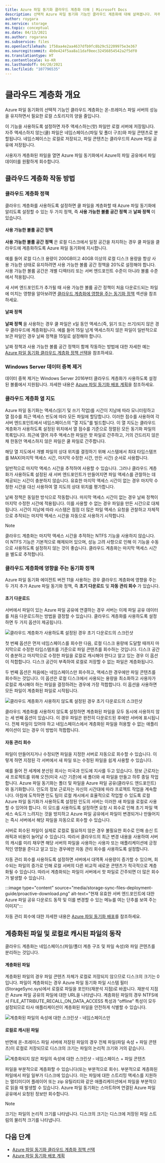 ```yaml
---
title: Azure 파일 동기화 클라우드 계층화 이해 | Microsoft Docs
description: 선택적 Azure 파일 동기화 기능인 클라우드 계층화에 대해 살펴봅니다. 자주 액세스하는 파일은 서버에서 로컬로 캐시되고, 다른 파일은 Azure Files에 계층화됩니다.
author: roygara
ms.service: storage
ms.topic: conceptual
ms.date: 04/13/2021
ms.author: rogarana
ms.subservice: files
ms.openlocfilehash: 1f58aa4e2aa4637dfb9fc8b29c52209975e3e367
ms.sourcegitcommit: 4b0e424f5aa8a11daf0eec32456854542a2f5df0
ms.translationtype: HT
ms.contentlocale: ko-KR
ms.lasthandoff: 04/20/2021
ms.locfileid: "107796535"
---
```

# <a name="cloud-tiering-overview"></a>클라우드 계층화 개요
Azure 파일 동기화의 선택적 기능인 클라우드 계층화는 온-프레미스 파일 서버의 성능을 유지하면서 필요한 로컬 스토리지의 양을 줄입니다.

이 기능을 사용하도록 설정하면 자주 액세스하는(핫) 파일만 로컬 서버에 저장됩니다. 자주 액세스하지 않는(쿨) 파일은 네임스페이스(파일 및 폴더 구조)와 파일 콘텐츠로 분할됩니다. 네임스페이스는 로컬로 저장되고, 파일 콘텐츠는 클라우드의 Azure 파일 공유에 저장됩니다. 

사용자가 계층화된 파일을 열면 Azure 파일 동기화에서 Azure의 파일 공유에서 파일 데이터를 원활하게 회수합니다.

## <a name="how-cloud-tiering-works"></a>클라우드 계층화 작동 방법

### <a name="cloud-tiering-policies"></a>클라우드 계층화 정책
클라우드 계층화를 사용하도록 설정하면 쿨 파일을 계층화할 때 Azure 파일 동기화에 알리도록 설정할 수 있는 두 가지 정책, 즉 **사용 가능한 볼륨 공간 정책** 과 **날짜 정책** 이 있습니다. 

#### <a name="volume-free-space-policy"></a>사용 가능한 볼륨 공간 정책
**사용 가능한 볼륨 공간 정책** 은 로컬 디스크에서 일정 공간을 차지하는 경우 쿨 파일을 클라우드에 계층화하도록 Azure 파일 동기화에 지시합니다. 

예를 들어 로컬 디스크 용량이 200GB이고 40GB 이상의 로컬 디스크 용량을 항상 사용 가능한 상태로 유지하려면 사용 가능한 볼륨 공간 정책을 20%로 설정해야 합니다. 사용 가능한 볼륨 공간은 개별 디렉터리 또는 서버 엔드포인트 수준이 아니라 볼륨 수준에서 적용됩니다. 

새 서버 엔드포인트가 추가될 때 사용 가능한 볼륨 공간 정책이 처음 다운로드되는 파일에 미치는 영향을 알아보려면 [클라우드 계층화에 영향을 주는 동기화 정책](#sync-policies-that-affect-cloud-tiering) 섹션을 참조하세요.

#### <a name="date-policy"></a>날짜 정책
**날짜 정책** 을 사용하는 경우 쿨 파일은 x일 동안 액세스(즉, 읽기 또는 쓰기)되지 않은 경우 클라우드에 계층화됩니다. 예를 들어 15일 넘게 액세스하지 않은 파일이 일반적으로 보관 파일인 경우 날짜 정책을 15일로 설정해야 합니다. 

날짜 정책과 사용 가능한 볼륨 공간 정책이 함께 작동하는 방법에 대한 자세한 예는 [Azure 파일 동기화 클라우드 계층화 정책 선택](file-sync-choose-cloud-tiering-policies.md)을 참조하세요.

### <a name="windows-server-data-deduplication"></a>Windows Server 데이터 중복 제거
데이터 중복 제거는 Windows Server 2016부터 클라우드 계층화가 사용하도록 설정된 볼륨에서 지원됩니다. 자세한 내용은 [Azure 파일 동기화 배포 계획](file-sync-planning.md#data-deduplication)을 참조하세요.

### <a name="cloud-tiering-heatmap"></a>클라우드 계층화 열 지도
Azure 파일 동기화는 액세스(읽기 및 쓰기 작업)를 시간이 지남에 따라 모니터링하고 열 점수를 최근 액세스 빈도에 따라 모든 파일에 할당합니다. 이러한 점수를 사용하여 각 서버 엔드포인트에서 네임스페이스의 "열 지도"를 빌드합니다. 이 열 지도는 클라우드 계층화가 사용하도록 설정된 위치에서 열 점수를 기준으로 정렬된 모든 동기화 파일의 목록입니다. 최근에 열어 자주 액세스한 파일은 핫 파일로 간주하고, 거의 건드리지 않은 채 한동안 액세스하지 않은 파일은 쿨 파일로 간주합니다. 

해당 열 지도에서 개별 파일의 상대 위치를 결정하기 위해 시스템에서 최대 타임스탬프를 MAX(마지막 액세스 시간, 마지막 수정한 시간, 만든 시간) 순서로 사용합니다. 

일반적으로 마지막 액세스 시간을 추적하여 사용할 수 있습니다. 그러나 클라우드 계층화가 사용하도록 설정된 새 서버 엔드포인트가 만들어지면 파일 액세스를 관찰하는 데 제공되는 시간이 충분하지 않습니다. 유효한 마지막 액세스 시간이 없는 경우 마지막 수정한 시간을 대신 사용하여 열 지도의 상대 위치를 평가합니다.  

날짜 정책은 동일한 방식으로 작동합니다. 마지막 액세스 시간이 없는 경우 날짜 정책이 마지막 수정한 시간에 적용됩니다. 이를 사용할 수 없는 경우 파일을 만든 시간으로 대체됩니다. 시간이 지남에 따라 시스템은 점점 더 많은 파일 액세스 요청을 관찰하고 자체적으로 추적되는 마지막 액세스 시간을 자동으로 사용하기 시작합니다.

> [!Note]
> 클라우드 계층화는 마지막 액세스 시간을 추적하는 NTFS 기능을 사용하지 않습니다. 이 NTFS 기능은 기본적으로 해제되어 있으며, 성능 고려 사항으로 인해 이 기능을 수동으로 사용하도록 설정하지 않는 것이 좋습니다. 클라우드 계층화는 마지막 액세스 시간을 별도로 추적합니다.

### <a name="sync-policies-that-affect-cloud-tiering"></a>클라우드 계층화에 영향을 주는 동기화 정책

Azure 파일 동기화 에이전트 버전 11을 사용하는 경우 클라우드 계층화에 영향을 주는 두 가지 추가 Azure 파일 동기화 정책, 즉 **초기 다운로드** 및 **자동 관리 회수** 가 있습니다.

#### <a name="initial-download"></a>초기 다운로드

서버에서 파일이 있는 Azure 파일 공유에 연결하는 경우 서버는 이제 파일 공유 데이터를 처음 다운로드하는 방법을 결정할 수 있습니다. 클라우드 계층화를 사용하도록 설정하면 두 가지 옵션이 제공됩니다. 

![클라우드 계층화가 사용하도록 설정된 경우 초기 다운로드의 스크린샷](media/storage-sync-cloud-tiering-overview/cloud-tiering-overview-3.png)  

첫 번째 옵션은 먼저 네임스페이스를 회수한 다음, 로컬 디스크 용량에 도달할 때까지 마지막으로 수정한 타임스탬프를 기준으로 파일 콘텐츠를 회수하는 것입니다. 디스크 공간이 충분하고 마지막으로 수정한 파일을 로컬로 캐시해야 한다고 알고 있는 경우 이 옵션이 적합합니다. 디스크 공간이 부족하여 로컬로 저장할 수 없는 파일은 계층화됩니다.        

두 번째 옵션은 처음에는 네임스페이스만 회수하고, 액세스한 경우에만 파일 콘텐츠를 회수하는 것입니다. 이 옵션은 로컬 디스크에서 사용되는 용량을 최소화하고 사용자가 로컬로 캐시해야 하는 파일을 결정하려는 경우에 가장 적합합니다. 이 옵션을 사용하면 모든 파일이 계층화된 파일로 시작됩니다.

![클라우드 계층화가 사용하지 않도록 설정된 경우 초기 다운로드의 스크린샷](media/storage-sync-cloud-tiering-overview/cloud-tiering-overview-4.png)

클라우드 계층화를 사용하지 않도록 설정하면 계층화된 파일을 모두 동시에 사용하지 않는 세 번째 옵션이 있습니다. 이 경우 파일은 완전히 다운로드된 후에만 서버에 표시됩니다. 전체 파일이 있어야 하고 네임스페이스에서 계층화된 파일을 허용할 수 없는 애플리케이션이 있는 경우 이 방법이 적합합니다.      

#### <a name="proactive-recalling"></a>자동 관리 회수

파일이 만들어지거나 수정되면 파일을 지정한 서버로 자동으로 회수할 수 있습니다. 이렇게 하면 지정된 각 서버에서 새 파일 또는 수정된 파일을 쉽게 사용할 수 있습니다. 

예를 들어 전 세계에 분산된 회사는 미국과 인도에 지사를 두고 있습니다. 정보 근로자는 새 프로젝트를 위해 오전(미국 시간 기준)에 새 폴더와 새 파일을 만들고 하루 종일 작업합니다. Azure 파일 동기화는 폴더 및 파일을 Azure 파일 공유(클라우드 엔드포인트)와 동기화합니다. 인도의 정보 근로자는 자신의 시간대에 따라 프로젝트 작업을 계속합니다. 아침에 도착하면 인도 팀이 로컬 캐시에서 효율적으로 작업할 수 있도록 로컬 Azure 파일 동기화가 사용하도록 설정된 인도의 서버는 이러한 새 파일을 로컬로 사용할 수 있어야 합니다. 이 모드를 사용하도록 설정하면 요청 시 회수로 인해 초기 파일 액세스 속도가 느려지는 것을 방지하고 Azure 파일 공유에서 파일이 변경되거나 만들어지는 즉시 서버에서 해당 파일을 자동으로 회수할 수 있습니다.

서버로 회수된 파일이 실제로 로컬로 필요하지 않은 경우 불필요한 회수로 인해 송신 트래픽과 비용이 늘어날 수 있습니다. 따라서 클라우드의 최근 변경 내용을 사용하여 서버의 캐시를 미리 채우면 해당 서버의 파일을 사용하는 사용자 또는 애플리케이션에 긍정적인 영향을 준다고 알고 있는 경우에만 자동 관리 회수를 사용하도록 설정합니다. 

자동 관리 회수를 사용하도록 설정하면 서버에서 대역폭 사용량이 증가할 수 있으며, 회수되는 파일의 증가로 인해 로컬 서버의 다른 비교적 새로운 콘텐츠가 적극적으로 계층화될 수 있습니다. 따라서 계층화되는 파일이 서버에서 핫 파일로 간주되면 더 많은 회수가 발생할 수 있습니다. 

:::image type="content" source="media/storage-sync-files-deployment-guide/proactive-download.png" alt-text="현재 유효한 서버 엔드포인트에 대한 Azure 파일 공유 다운로드 동작 및 이를 변경할 수 있는 메뉴를 여는 단추를 보여 주는 이미지":::

자동 관리 회수에 대한 자세한 내용은 [Azure 파일 동기화 배포](file-sync-deployment-guide.md#proactively-recall-new-and-changed-files-from-an-azure-file-share)를 참조하세요.

## <a name="tiered-vs-locally-cached-file-behavior"></a>계층화된 파일 및 로컬로 캐시된 파일의 동작

클라우드 계층화는 네임스페이스(파일/폴더 계층 구조 및 파일 속성)와 파일 콘텐츠를 분리하는 것입니다. 

#### <a name="tiered-file"></a>계층화된 파일

계층화된 파일의 경우 파일 콘텐츠 자체가 로컬로 저장되지 않으므로 디스크의 크기는 0입니다. 파일이 계층화되는 경우 Azure 파일 동기화 파일 시스템 필터(StorageSync.sys)에서 로컬로 파일을 포인터(재분석 지점)로 바꿉니다. 재분석 지점은 Azure 파일 공유의 파일에 대한 URL을 나타냅니다. 계층화된 파일의 경우 NTFS에서 FILE_ATTRIBUTE_RECALL_ON_DATA_ACCESS 특성과 “offline” 특성이 모두 설정되므로 타사 애플리케이션이 계층화된 파일을 안전하게 식별할 수 있습니다.   

![계층화된 파일의 속성에 대한 스크린샷 - 네임스페이스만](media/storage-sync-cloud-tiering-overview/cloud-tiering-overview-2.png)    

#### <a name="locally-cached-file"></a>로컬로 캐시된 파일

반면에 온-프레미스 파일 서버에 저장된 파일의 경우 전체 파일(파일 속성 + 파일 콘텐츠)이 로컬로 저장되므로 디스크의 크기는 파일의 논리적 크기와 거의 같습니다.     

![계층화되지 않은 파일의 속성에 대한 스크린샷 - 네임스페이스 + 파일 콘텐츠](media/storage-sync-cloud-tiering-overview/cloud-tiering-overview-1.png) 

파일을 부분적으로 계층화할 수 있습니다(또는 부분적으로 회수). 부분적으로 계층화된 파일에서 파일 일부가 디스크에 있습니다. 이는 파일에 대한 스트리밍 액세스를 지원하는 멀티미디어 플레이어 또는 zip 유틸리티와 같은 애플리케이션에서 파일을 부분적으로 읽을 때 발생할 수 있습니다. Azure 파일 동기화는 스마트하며 연결된 Azure 파일 공유에서 요청된 정보만 회수합니다.

> [!NOTE]
> 크기는 파일의 논리적 크기를 나타냅니다. 디스크의 크기는 디스크에 저장된 파일 스트림의 물리적 크기를 나타냅니다.

## <a name="next-steps"></a>다음 단계

* [Azure 파일 동기화 클라우드 계층화 정책 선택](file-sync-choose-cloud-tiering-policies.md)
* [Azure 파일 동기화 배포 계획](file-sync-planning.md)